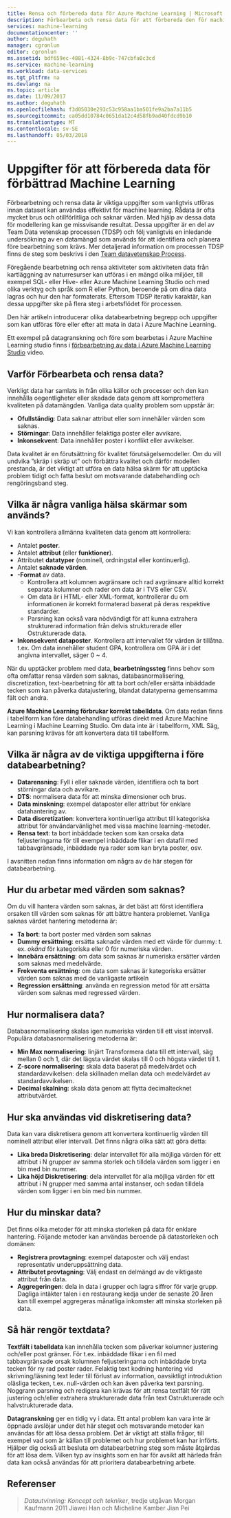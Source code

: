 ```yaml
---
title: Rensa och förbereda data för Azure Machine Learning | Microsoft Docs
description: Förbearbeta och rensa data för att förbereda den för machine learning.
services: machine-learning
documentationcenter: ''
author: deguhath
manager: cgronlun
editor: cgronlun
ms.assetid: bdf659ec-4881-4324-8b9c-747cbfa0c3cd
ms.service: machine-learning
ms.workload: data-services
ms.tgt_pltfrm: na
ms.devlang: na
ms.topic: article
ms.date: 11/09/2017
ms.author: deguhath
ms.openlocfilehash: f3d05030e293c53c958aa1ba501fe9a2ba7a11b5
ms.sourcegitcommit: ca05dd10784c0651da12c4d58fb9ad40fdcd9b10
ms.translationtype: MT
ms.contentlocale: sv-SE
ms.lasthandoff: 05/03/2018
---
```

# <a name="tasks-to-prepare-data-for-enhanced-machine-learning"></a>Uppgifter för att förbereda data för förbättrad Machine Learning
Förbearbetning och rensa data är viktiga uppgifter som vanligtvis utföras innan dataset kan användas effektivt för machine learning. Rådata är ofta mycket brus och otillförlitliga och saknar värden. Med hjälp av dessa data för modellering kan ge missvisande resultat. Dessa uppgifter är en del av Team Data vetenskap processen (TDSP) och följ vanligtvis en inledande undersökning av en datamängd som används för att identifiera och planera före bearbetning som krävs. Mer detaljerad information om processen TDSP finns de steg som beskrivs i den [Team datavetenskap Process](overview.md).

Föregående bearbetning och rensa aktiviteter som aktiviteten data från kartläggning av naturresurser kan utföras i en mängd olika miljöer, till exempel SQL- eller Hive- eller Azure Machine Learning Studio och med olika verktyg och språk som R eller Python, beroende på om dina data lagras och hur den har formaterats. Eftersom TDSP iterativ karaktär, kan dessa uppgifter ske på flera steg i arbetsflödet för processen.

Den här artikeln introducerar olika databearbetning begrepp och uppgifter som kan utföras före eller efter att mata in data i Azure Machine Learning.

Ett exempel på datagranskning och före som bearbetas i Azure Machine Learning studio finns i [förbearbetning av data i Azure Machine Learning Studio](https://azure.microsoft.com/documentation/videos/preprocessing-data-in-azure-ml-studio/) video.

## <a name="why-pre-process-and-clean-data"></a>Varför Förbearbeta och rensa data?
Verkligt data har samlats in från olika källor och processer och den kan innehålla oegentligheter eller skadade data genom att kompromettera kvaliteten på datamängden. Vanliga data quality problem som uppstår är:

* **Ofullständig**: Data saknar attribut eller som innehåller värden som saknas.
* **Störningar**: Data innehåller felaktiga poster eller avvikare.
* **Inkonsekvent**: Data innehåller poster i konflikt eller avvikelser.

Data kvalitet är en förutsättning för kvalitet förutsägelsemodeller. Om du vill undvika ”skräp i skräp ut” och förbättra kvalitet och därför modellen prestanda, är det viktigt att utföra en data hälsa skärm för att upptäcka problem tidigt och fatta beslut om motsvarande databehandling och rengöringsband steg.

## <a name="what-are-some-typical-data-health-screens-that-are-employed"></a>Vilka är några vanliga hälsa skärmar som används?
Vi kan kontrollera allmänna kvaliteten data genom att kontrollera:

* Antalet **poster**.
* Antalet **attribut** (eller **funktioner**).
* Attributet **datatyper** (nominell, ordningstal eller kontinuerlig).
* Antalet **saknade värden**.
* **-Format** av data.
  * Kontrollera att kolumnen avgränsare och rad avgränsare alltid korrekt separata kolumner och rader om data är i TVS eller CSV.
  * Om data är i HTML- eller XML-format, kontrollerar du om informationen är korrekt formaterad baserat på deras respektive standarder.
  * Parsning kan också vara nödvändigt för att kunna extrahera strukturerad information från delvis strukturerade eller Ostrukturerade data.
* **Inkonsekvent dataposter**. Kontrollera att intervallet för värden är tillåtna. t.ex. Om data innehåller student GPA, kontrollera om GPA är i det angivna intervallet, säger 0 ~ 4.

När du upptäcker problem med data, **bearbetningssteg** finns behov som ofta omfattar rensa värden som saknas, databasnormalisering, discretization, text-bearbetning för att ta bort och/eller ersätta inbäddade tecken som kan påverka datajustering, blandat datatyperna gemensamma fält och andra.

**Azure Machine Learning förbrukar korrekt tabelldata**.  Om data redan finns i tabellform kan före databehandling utföras direkt med Azure Machine Learning i Machine Learning Studio.  Om data inte är i tabellform, XML Säg, kan parsning krävas för att konvertera data till tabellform.  

## <a name="what-are-some-of-the-major-tasks-in-data-pre-processing"></a>Vilka är några av de viktiga uppgifterna i före databearbetning?
* **Datarensning**: Fyll i eller saknade värden, identifiera och ta bort störningar data och avvikare.
* **DTS**: normalisera data för att minska dimensioner och brus.
* **Data minskning**: exempel dataposter eller attribut för enklare datahantering av.
* **Data discretization**: konvertera kontinuerliga attribut till kategoriska attribut för användarvänlighet med vissa machine learning-metoder.
* **Rensa text**: ta bort inbäddade tecken som kan orsaka data feljusteringarna för till exempel inbäddade flikar i en datafil med tabbavgränsade, inbäddade nya rader som kan bryta poster, osv.

I avsnitten nedan finns information om några av de här stegen för databearbetning.

## <a name="how-to-deal-with-missing-values"></a>Hur du arbetar med värden som saknas?
Om du vill hantera värden som saknas, är det bäst att först identifiera orsaken till värden som saknas för att bättre hantera problemet. Vanliga saknas värdet hantering metoderna är:

* **Ta bort**: ta bort poster med värden som saknas
* **Dummy ersättning**: ersätta saknade värden med ett värde för dummy: t. ex. *okänd* för kategoriska eller 0 för numeriska värden.
* **Innebära ersättning**: om data som saknas är numeriska ersätter värden som saknas med medelvärde.
* **Frekventa ersättning**: om data som saknas är kategoriska ersätter värden som saknas med de vanligaste artikeln
* **Regression ersättning**: använda en regression metod för att ersätta värden som saknas med regressed värden.  

## <a name="how-to-normalize-data"></a>Hur normalisera data?
Databasnormalisering skalas igen numeriska värden till ett visst intervall. Populära databasnormalisering metoderna är:

* **Min Max normalisering**: linjärt Transformera data till ett intervall, säg mellan 0 och 1, där det lägsta värdet skalas till 0 och högsta värdet till 1.
* **Z-score normalisering**: skala data baserat på medelvärdet och standardavvikelsen: dela skillnaden mellan data och medelvärdet av standardavvikelsen.
* **Decimal skalning**: skala data genom att flytta decimaltecknet attributvärdet.  

## <a name="how-to-discretize-data"></a>Hur ska användas vid diskretisering data?
Data kan vara diskretisera genom att konvertera kontinuerlig värden till nominell attribut eller intervall. Det finns några olika sätt att göra detta:

* **Lika breda Diskretisering**: delar intervallet för alla möjliga värden för ett attribut i N grupper av samma storlek och tilldela värden som ligger i en bin med bin nummer.
* **Lika höjd Diskretisering**: dela intervallet för alla möjliga värden för ett attribut i N grupper med samma antal instanser, och sedan tilldela värden som ligger i en bin med bin nummer.  

## <a name="how-to-reduce-data"></a>Hur du minskar data?
Det finns olika metoder för att minska storleken på data för enklare hantering. Följande metoder kan användas beroende på datastorleken och domänen:

* **Registrera provtagning**: exempel dataposter och välj endast representativ underuppsättning data.
* **Attributet provtagning**: Välj endast en delmängd av de viktigaste attribut från data.  
* **Aggregeringen**: dela in data i grupper och lagra siffror för varje grupp. Dagliga intäkter talen i en restaurang kedja under de senaste 20 åren kan till exempel aggregeras månatliga inkomster att minska storleken på data.  

## <a name="how-to-clean-text-data"></a>Så här rengör textdata?
**Textfält i tabelldata** kan innehålla tecken som påverkar kolumner justering och/eller post gränser. För t.ex. inbäddade flikar i en fil med tabbavgränsade orsak kolumnen feljusteringarna och inbäddade bryta tecken för ny rad poster rader. Felaktig text kodning hantering vid skrivning/läsning text leder till förlust av information, oavsiktligt introduktion oläsliga tecken, t.ex. null-värden och kan även påverka text parsning. Noggrann parsning och redigera kan krävas för att rensa textfält för rätt justering och/eller extrahera strukturerade data från text Ostrukturerade och halvstrukturerade data.

**Datagranskning** ger en tidig vy i data. Ett antal problem kan vara inte är öppnade avslöjar under det här steget och motsvarande metoder kan användas för att lösa dessa problem.  Det är viktigt att ställa frågor, till exempel vad som är källan till problemet och hur problemet kan har införts. Hjälper dig också att besluta om databearbetning steg som måste åtgärdas för att lösa dem. Vilken typ av insights som en har för avsikt att härleda från data kan också användas för att prioritera databearbetning arbete.

## <a name="references"></a>Referenser
> *Datautvinning: Koncept och tekniker*, tredje utgåvan Morgan Kaufmann 2011 Jiawei Han och Micheline Kamber Jian Pei
> 
> 


